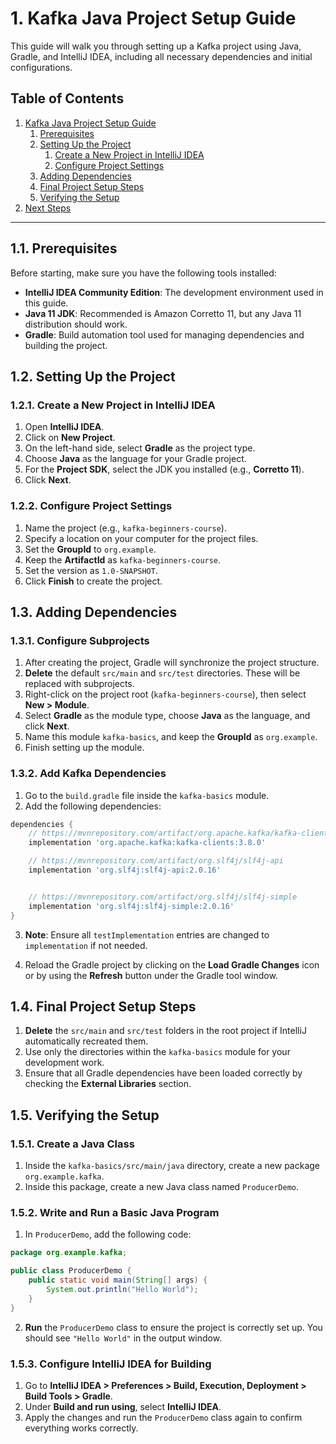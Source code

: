 # 1. Kafka Java Project Setup Guide

This guide will walk you through setting up a Kafka project using Java, Gradle, and IntelliJ IDEA, including all necessary dependencies and initial configurations.

## Table of Contents

1. [Kafka Java Project Setup Guide](#1-kafka-java-project-setup-guide)
    1. [Prerequisites](#11-prerequisites)
    2. [Setting Up the Project](#12-setting-up-the-project)
        1. [Create a New Project in IntelliJ IDEA](#121-create-a-new-project-in-intellij-idea)
        2. [Configure Project Settings](#122-configure-project-settings)
    3. [Adding Dependencies](#13-adding-dependencies)
    4. [Final Project Setup Steps](#14-final-project-setup-steps)
    5. [Verifying the Setup](#15-verifying-the-setup)
2. [Next Steps](#2-next-steps)

---

## 1.1. Prerequisites

Before starting, make sure you have the following tools installed:

- **IntelliJ IDEA Community Edition**: The development environment used in this guide.
- **Java 11 JDK**: Recommended is Amazon Corretto 11, but any Java 11 distribution should work.
- **Gradle**: Build automation tool used for managing dependencies and building the project.

## 1.2. Setting Up the Project

### 1.2.1. Create a New Project in IntelliJ IDEA

1. Open **IntelliJ IDEA**.
2. Click on **New Project**.
3. On the left-hand side, select **Gradle** as the project type.
4. Choose **Java** as the language for your Gradle project.
5. For the **Project SDK**, select the JDK you installed (e.g., **Corretto 11**).
6. Click **Next**.

### 1.2.2. Configure Project Settings

1. Name the project (e.g., `kafka-beginners-course`).
2. Specify a location on your computer for the project files.
3. Set the **GroupId** to `org.example`.
4. Keep the **ArtifactId** as `kafka-beginners-course`.
5. Set the version as `1.0-SNAPSHOT`.
6. Click **Finish** to create the project.

## 1.3. Adding Dependencies

### 1.3.1. Configure Subprojects

1. After creating the project, Gradle will synchronize the project structure.
2. **Delete** the default `src/main` and `src/test` directories. These will be replaced with subprojects.
3. Right-click on the project root (`kafka-beginners-course`), then select **New > Module**.
4. Select **Gradle** as the module type, choose **Java** as the language, and click **Next**.
5. Name this module `kafka-basics`, and keep the **GroupId** as `org.example`.
6. Finish setting up the module.

### 1.3.2. Add Kafka Dependencies

1. Go to the `build.gradle` file inside the `kafka-basics` module.
2. Add the following dependencies:

```gradle
dependencies {
    // https://mvnrepository.com/artifact/org.apache.kafka/kafka-clients
    implementation 'org.apache.kafka:kafka-clients:3.8.0'

    // https://mvnrepository.com/artifact/org.slf4j/slf4j-api
    implementation 'org.slf4j:slf4j-api:2.0.16'


    // https://mvnrepository.com/artifact/org.slf4j/slf4j-simple
    implementation 'org.slf4j:slf4j-simple:2.0.16'
}
```

3. **Note**: Ensure all `testImplementation` entries are changed to `implementation` if not needed.

4. Reload the Gradle project by clicking on the **Load Gradle Changes** icon or by using the **Refresh** button under the Gradle tool window.

## 1.4. Final Project Setup Steps

1. **Delete** the `src/main` and `src/test` folders in the root project if IntelliJ automatically recreated them.
2. Use only the directories within the `kafka-basics` module for your development work.
3. Ensure that all Gradle dependencies have been loaded correctly by checking the **External Libraries** section.

## 1.5. Verifying the Setup

### 1.5.1. Create a Java Class

1. Inside the `kafka-basics/src/main/java` directory, create a new package `org.example.kafka`.
2. Inside this package, create a new Java class named `ProducerDemo`.

### 1.5.2. Write and Run a Basic Java Program

1. In `ProducerDemo`, add the following code:

```java
package org.example.kafka;

public class ProducerDemo {
    public static void main(String[] args) {
        System.out.println("Hello World");
    }
}
```

2. **Run** the `ProducerDemo` class to ensure the project is correctly set up. You should see `"Hello World"` in the output window.

### 1.5.3. Configure IntelliJ IDEA for Building

1. Go to **IntelliJ IDEA > Preferences > Build, Execution, Deployment > Build Tools > Gradle**.
2. Under **Build and run using**, select **IntelliJ IDEA**.
3. Apply the changes and run the `ProducerDemo` class again to confirm everything works correctly.
